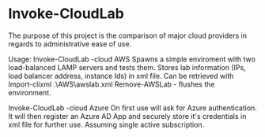 # Invoke-CloudLab
The purpose of this project is the comparison of major cloud providers in regards to administrative ease of use.

Usage:
Invoke-CloudLab -cloud AWS
Spawns a simple enviroment with two load-balanced LAMP servers and tests them.
Stores lab information (IPs, load balancer address, instance Ids) in xml file. 
Can be retrieved with Import-clixml .\AWS\awslab.xml
Remove-AWSLab - flushes the environment.

Invoke-CloudLab -cloud Azure
On first use will ask for Azure authentication. It will then register an Azure AD App and securely store it's credentials in xml file for further use.
Assuming single active subscription.
